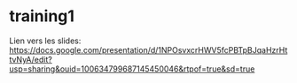 # training1

Lien vers les slides:
https://docs.google.com/presentation/d/1NPOsvxcrHWV5fcPBTpBJqaHzrHttvNyA/edit?usp=sharing&ouid=100634799687145450046&rtpof=true&sd=true
